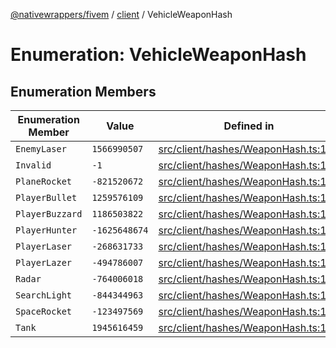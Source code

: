 [@nativewrappers/fivem](../../README.md) / [client](../README.md) / VehicleWeaponHash

# Enumeration: VehicleWeaponHash

## Enumeration Members

| Enumeration Member | Value | Defined in |
| ------ | ------ | ------ |
| `EnemyLaser` | `1566990507` | [src/client/hashes/WeaponHash.ts:135](https://github.com/nativewrappers/fivem/blob/34b8061c177c9481c4691efcaef7602a414ca976/src/client/hashes/WeaponHash.ts#L135) |
| `Invalid` | `-1` | [src/client/hashes/WeaponHash.ts:126](https://github.com/nativewrappers/fivem/blob/34b8061c177c9481c4691efcaef7602a414ca976/src/client/hashes/WeaponHash.ts#L126) |
| `PlaneRocket` | `-821520672` | [src/client/hashes/WeaponHash.ts:129](https://github.com/nativewrappers/fivem/blob/34b8061c177c9481c4691efcaef7602a414ca976/src/client/hashes/WeaponHash.ts#L129) |
| `PlayerBullet` | `1259576109` | [src/client/hashes/WeaponHash.ts:131](https://github.com/nativewrappers/fivem/blob/34b8061c177c9481c4691efcaef7602a414ca976/src/client/hashes/WeaponHash.ts#L131) |
| `PlayerBuzzard` | `1186503822` | [src/client/hashes/WeaponHash.ts:132](https://github.com/nativewrappers/fivem/blob/34b8061c177c9481c4691efcaef7602a414ca976/src/client/hashes/WeaponHash.ts#L132) |
| `PlayerHunter` | `-1625648674` | [src/client/hashes/WeaponHash.ts:133](https://github.com/nativewrappers/fivem/blob/34b8061c177c9481c4691efcaef7602a414ca976/src/client/hashes/WeaponHash.ts#L133) |
| `PlayerLaser` | `-268631733` | [src/client/hashes/WeaponHash.ts:130](https://github.com/nativewrappers/fivem/blob/34b8061c177c9481c4691efcaef7602a414ca976/src/client/hashes/WeaponHash.ts#L130) |
| `PlayerLazer` | `-494786007` | [src/client/hashes/WeaponHash.ts:134](https://github.com/nativewrappers/fivem/blob/34b8061c177c9481c4691efcaef7602a414ca976/src/client/hashes/WeaponHash.ts#L134) |
| `Radar` | `-764006018` | [src/client/hashes/WeaponHash.ts:137](https://github.com/nativewrappers/fivem/blob/34b8061c177c9481c4691efcaef7602a414ca976/src/client/hashes/WeaponHash.ts#L137) |
| `SearchLight` | `-844344963` | [src/client/hashes/WeaponHash.ts:136](https://github.com/nativewrappers/fivem/blob/34b8061c177c9481c4691efcaef7602a414ca976/src/client/hashes/WeaponHash.ts#L136) |
| `SpaceRocket` | `-123497569` | [src/client/hashes/WeaponHash.ts:128](https://github.com/nativewrappers/fivem/blob/34b8061c177c9481c4691efcaef7602a414ca976/src/client/hashes/WeaponHash.ts#L128) |
| `Tank` | `1945616459` | [src/client/hashes/WeaponHash.ts:127](https://github.com/nativewrappers/fivem/blob/34b8061c177c9481c4691efcaef7602a414ca976/src/client/hashes/WeaponHash.ts#L127) |
